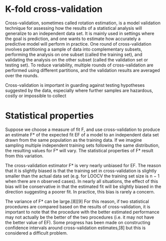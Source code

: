 K-fold cross-validation
======

Cross-validation, sometimes called rotation estimation, is a model validation technique for assessing how the results of a statistical analysis will generalize to an independent data set. 
It is mainly used in settings where the goal is prediction, and one wants to estimate how accurately a predictive model will perform in practice. One round of cross-validation involves partitioning a sample of data into complementary subsets, performing the analysis on one subset (called the training set),
and validating the analysis on the other subset (called the validation set or testing set). To reduce variability, multiple rounds of cross-validation are performed using different partitions, and the validation results are averaged over the rounds.

Cross-validation is important in guarding against testing hypotheses suggested by the data, especially where further samples are hazardous, costly or impossible to collect 


Statistical properties
======

Suppose we choose a measure of fit F, and use cross-validation to produce an estimate F* of the expected fit EF of a model to an independent data set drawn from the same population as the training data. If we imagine sampling multiple independent training sets following the same distribution, the resulting values for F* will vary. The statistical properties of F* result from this variation.

The cross-validation estimator F* is very nearly unbiased for EF. The reason that it is slightly biased is that the training set in cross-validation is slightly smaller than the actual data set (e.g. for LOOCV the training set size is n − 1 when there are n observed cases). In nearly all situations, the effect of this bias will be conservative in that the estimated fit will be slightly biased in the direction suggesting a poorer fit. In practice, this bias is rarely a concern.

The variance of F* can be large.[8][9] For this reason, if two statistical procedures are compared based on the results of cross-validation, it is important to note that the procedure with the better estimated performance may not actually be the better of the two procedures (i.e. it may not have the better value of EF). Some progress has been made on constructing confidence intervals around cross-validation estimates,[8] but this is considered a difficult problem.
